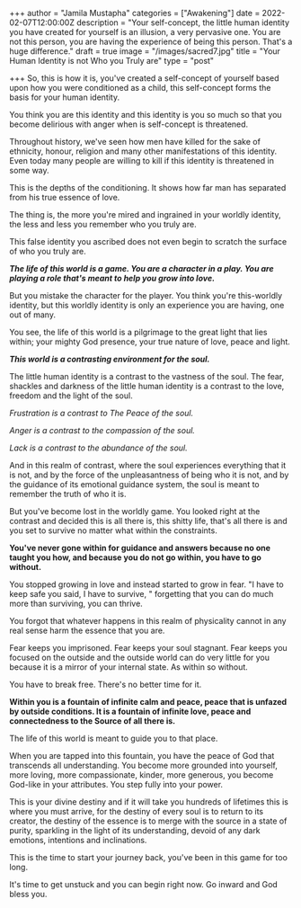 +++
author = "Jamila Mustapha"
categories = ["Awakening"]
date = 2022-02-07T12:00:00Z
description = "Your self-concept, the little human identity you have created for yourself is an illusion, a very pervasive one. You are not this person, you are having the experience of being this person. That's a huge difference."
draft = true
image = "/images/sacred7.jpg"
title = "Your Human Identity is not Who you Truly are"
type = "post"

+++
So, this is how it is, you've created a self-concept of yourself based upon how you were conditioned as a child, this self-concept forms the basis for your human identity.

You think you are this identity and this identity is you so much so that you become delirious with anger when is self-concept is threatened.

Throughout history, we've seen how men have killed for the sake of ethnicity, honour, religion and many other manifestations of this identity. Even today many people are willing to kill if this identity is threatened in some way.

This is the depths of the conditioning. It shows how far man has separated from his true essence of love.

The thing is, the more you're mired and ingrained in your worldly identity, the less and less you remember who you truly are.

This false identity you ascribed does not even begin to scratch the surface of who you truly are.

**_The life of this world is a game. You are a character in a play. You are playing a role that's meant to help you grow into love._**

But you mistake the character for the player. You think you're this-worldly identity, but this worldly identity is only an experience you are having, one out of many.

You see, the life of this world is a pilgrimage to the great light that lies within; your mighty God presence, your true nature of love, peace and light.

**_This world is a contrasting environment for the soul._**

The little human identity is a contrast to the vastness of the soul. The fear, shackles and darkness of the little human identity is a contrast to the love, freedom and the light of the soul.

_Frustration is a contrast to The Peace of the soul._

_Anger is a contrast to the compassion of the soul._

_Lack is a contrast to the abundance of the soul._

And in this realm of contrast, where the soul experiences everything that it is not, and by the force of the unpleasantness of being who it is not, and by the guidance of its emotional guidance system, the soul is meant to remember the truth of who it is.

But you've become lost in the worldly game. You looked right at the contrast and decided this is all there is, this shitty life, that's all there is and you set to survive no matter what within the constraints.

**You've never gone within for guidance and answers because no one taught you how, and because you do not go within, you have to go without.**

You stopped growing in love and instead started to grow in fear. "I have to keep safe you said, I have to survive, " forgetting that you can do much more than surviving, you can thrive.

You forgot that whatever happens in this realm of physicality cannot in any real sense harm the essence that you are.

Fear keeps you imprisoned. Fear keeps your soul stagnant. Fear keeps you focused on the outside and the outside world can do very little for you because it is a mirror of your internal state. As within so without.

You have to break free. There's no better time for it.

**Within you is a fountain of infinite calm and peace, peace that is unfazed by outside conditions. It is a fountain of infinite love, peace and connectedness to the Source of all there is.**

The life of this world is meant to guide you to that place.

When you are tapped into this fountain, you have the peace of God that transcends all understanding. You become more grounded into yourself, more loving, more compassionate, kinder, more generous, you become God-like in your attributes. You step fully into your power.

This is your divine destiny and if it will take you hundreds of lifetimes this is where you must arrive, for the destiny of every soul is to return to its creator, the destiny of the essence is to merge with the source in a state of purity, sparkling in the light of its understanding, devoid of any dark emotions, intentions and inclinations.

This is the time to start your journey back, you've been in this game for too long.

It's time to get unstuck and you can begin right now. Go inward and God bless you.